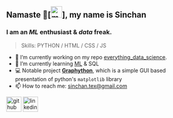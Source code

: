 ## Namaste 🙏[<img src='https://github.githubassets.com/images/mona-loading-dark.gif' alt='mona' height='30' >], my name is **Sinchan**
### I am an *ML* enthusiast & *data* freak.

> Skills: PYTHON / HTML / CSS / JS

- 🔭 I’m currently working on my repo [everything_data_science](https://github.com/SinXfactor/everything_data_science). 
- 🌱 I’m currently learning [ML](https://github.com/SinXfactor/everything_data_science/blob/main/ML_practice.ipynb) & SQL
- 💻 Notable project [**Graphython**](https://github.com/SinXfactor/graphython), which is a simple GUI based presentation of python's `matplotlib` library
- 📫 How to reach me: sinchan.tex@gmail.com 


[<img src='https://cdn-icons-png.flaticon.com/512/733/733553.png' alt='github' height='40' >](https://github.com/SinXfactor)
[<img src='https://cdn-icons-png.flaticon.com/512/174/174857.png' alt='linkedin' height='40'>](https://www.linkedin.com/in/ss-sinchan/)  
